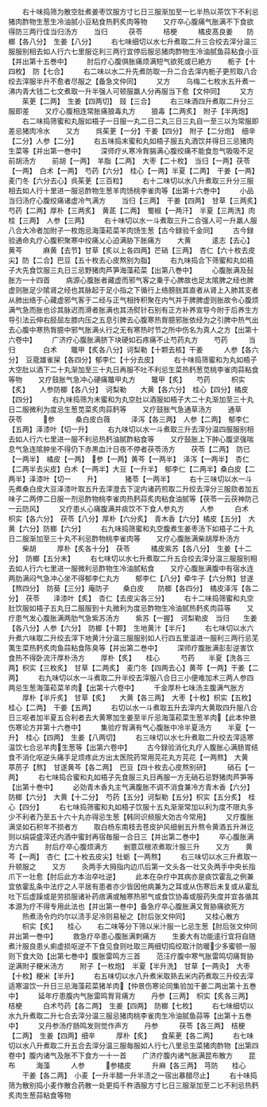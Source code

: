 <!-- { "loadSidebar": true } -->
　　右十味捣筛为散空肚煮姜枣饮服方寸匕日三服渐加至一匕半热以茶饮下不利忌猪肉酢物生葱生冷油腻小豆粘食热麫炙肉等物
　　又疗卒心腹痛气胀满不下食欲得防三两行佳当归汤方
　　当归　　　茯苓　　　桔梗　　　橘皮髙良姜　　防榔【各八分】　生姜【八分】
　　右七味细切以水七升煮取二升三合绞去滓分温三服服别相去如人行六七里服讫利三两行宜停后服忌猪肉酢物生冷油腻鱼蒜粘食小豆【并出第十五巻中】
　　肘后疗心腹俱胀痛烦满短气欲死或已絶方
　　栀子【十四枚】　防【七合】
　　右二味以水二升先煮防取一升二合去滓内栀子更煎取八合绞去滓服半升不愈者尽服之【备急文仲同】
　　又方
　　乌梅二七枚水五升煮一沸内青大钱二七文煮取一升半强人可顿服羸人分再服当下愈【文仲同】
　　又方
　　茱茰【二两】　生姜【四两切】　豉【三合】
　　右三味酒四升煮取二升分三服即差
　　又疗心腹相连常胀痛狼毒丸方
　　狼毒【二两炙】　附子【半两炮】
　　右二味捣筛蜜和丸服如梧子一日服一丸二日二丸三日三丸自一至三以为常服即差忌猪肉冷水
　　又方
　　呉茱茰【一分】干姜【四分】　附子【二分炮】　细辛【二分】人参【二分】
　　右五味捣末蜜和丸如梧子服五丸酒饮并得日三忌猪肉生菜等【并出第一巻中】
　　深师疗乆寒冷胷膈满心腹绞痛不能食忽气吸吸不足前胡汤方
　　前胡【一两】　羊脂【二两】　大枣【二十枚】　当归【一两】茯苓【一两】　白术【一两】　芍药【六分】　桂心【一两】半夏【二两】　干姜【一两】　麦门冬【六分去心】呉茱茰【三百粒】
　　右十二味切以水八升煮取三升分三服相去如人行十里进一服忌酢物生葱羊肉饧桃李雀肉等【出第十六巻中】
　　小品当归汤疗心腹绞痛诸虚冷气满方
　　当归【三两】　干姜【四两】　甘草【三两炙】　芍药【二两】厚朴【三两炙】　黄茋【二两】　蜀椒【一两汗】　半夏【三两洗】肉桂【三两】　人参【三两】
　　右十味切以水一斗煮取三升二合强人可一升羸人服八合大冷者加附子一枚炮忌海藻菘菜羊肉饧生葱【古今録验千金同】
　　古今録验通命丸疗心腹积聚寒中绞痛乂心迫满胁下胀痛方
　　大黄　　　逺志【去心】　黄芩　　　麻黄【去节】甘草【炙以上各四两】芒硝【三两】　杏仁【六十枚去皮尖】防【二合】巴豆【五十枚去心皮熬别为脂】
　　右九味捣合下筛蜜和丸如梧子大先食饮服三丸日三忌野猪肉芦笋海藻菘菜【出第八巻中】
　　心腹胀满及鼔胀方一十四首
　　病源心腹胀者藏虚而邪气客之乗于心脾故也足太隂脾之经也脾虚则胀足少隂肾之经也其脉起于足小指之下循行上络膀胱其直者从肾上入肺其支者从肺出络于心藏虚邪气客于二经与正气相抟积聚在内气并于脾脾虚则胀故令心腹烦满气急而胀也诊其脉迟而滑者胀满也其汤熨针石别有正方补养宣导今附于后养生方导引法云伸右胫屈左膝内压之五息引脾去心腹寒热胷臆邪胀依经为之引脾中热气出去心腹中寒热胷臆中邪气胀满乆行之无有寒热时节之所中伤名为真人之方【出第十六卷中】
　　广济疗心腹胀满脐下块硬如石疼痛不止芍药丸方
　　芍药　　　当归　　　　白术　　鼈甲【炙各八分】诃梨勒【十颗去核】干姜　　　人参【各六分】　豆蔲雄雀屎【各四分】郁李仁【十分去皮】
　　右十味捣筛蜜和为丸如梧子大空肚以酒下二十丸渐加至三十丸日再服不吐不利忌生菜热麫葱苋桃李雀肉蒜粘食等物
　　又疗鼓胀气急冲心硬痛鼈甲丸方
　　鼈甲【炙】　　芍药　　　枳实【炙】　　人参防榔【各八分】　诃梨勒　　大黄【各六分】　桂心【四分】橘皮【四分】
　　右九味捣筛为末蜜和为丸空肚以酒服如梧子大二十丸渐加至三十丸日二服微利为度忌生葱苋菜炙肉蒜麫等
　　又疗鼓胀气急通草汤方
　　通草　　　茯苓　　　参　　　桑白皮白薇　　　泽泻【各三两】　人参【二两】　郁李仁【五两】泽漆叶【切一升】
　　右九味切以水一斗煮取三升去滓分温四服服别相去如人行六七里进一服不利忌热麫油腻酢粘食等
　　又疗鼓胀上下肿心腹坚强喘息气急连隂肿坐不得仍下赤黒血汁日夜不停者茯苓汤方
　　茯苓【二两】　防已【一两半】　橘皮【一两】　参【一两】黄芩【一两半】　泽泻【一两半】　杏仁【二两半去尖皮】白术【一两半】大豆【一升半】　郁李仁【二两半】桑白皮【二两半】泽漆叶【切一
　　升】　　　　猪苓【一两半】
　　右十三味切以水一斗先煮桑白皮大豆泽漆叶取五升去滓澄去下淀内诸药煎取二升绞去滓分三服欬者加五味子二两停二日服一剂忌酢物桃李雀肉热麫蒜炙肉粘食油腻等【茯苓一云茯神防己一云防风】
　　又疗患乆心痛腹满并痰饮不下食人参丸方
　　人参　　　白术　　　枳实【各六分】　茯苓【八分】厚朴【六分炙】　青木香【六分】橘皮【五分】　大黄【六分】防榔【六分】
　　右九味捣筛蜜和丸空腹煮生姜枣汤下如梧子二十丸日二服渐加至三十丸不利忌酢物桃李雀肉等
　　又疗心腹胀满柴胡厚朴汤方
　　柴胡　　　厚朴【炙各十分】　茯苓　　　橘皮紫苏【各八分】　生姜【十二分】　防榔【五分末】
　　右七味切以水七升煮取二升五合绞去滓分温三服服别相去如人行六七里进一服微利忌酢物生冷油腻粘食
　　又疗心腹胀满腹中有宿水连两肋满闷气急冲心坐不得郁李仁丸方
　　郁李仁【八分】牵牛子【六分熬】甘遂【熬四分】　防葵【三分】庵防子　　桑白皮　　防榔【各四分】　橘皮泽泻【各二分】　茯苓　　泽漆叶【炙】　杏仁【去皮尖各三分】
　　右十二味捣筛蜜和丸空肚饮服如梧子五丸日二服服到十丸微利为度忌酢物生冷油腻热麫炙肉蒜等
　　又疗患气发心腹胀满两肋气急紫苏汤方
　　紫苏【一握】　诃梨勒皮　当归　　生姜【各八分】人参【六分】　防榔【十颗】　生地黄汁【半斤】
　　右七味切以水六升煮六味取二升绞去滓下地黄汁分温三服服别如人行四五里温进一服利三两行忌芜荑生菜热麫炙肉鱼蒜粘食陈臭等【并出第二巻中】
　　深师疗腹胀满彭彭逆害饮食热不得卧流汗厚朴汤方
　　厚朴【炙】　　桂心　　　芍药　　半夏【洗各三两】枳实【三枚炙】　甘草【二两炙】　麦门冬【四两去心】黄芩【一两】干姜【二两】
　　右九味切以水一斗煮取二升半绞去滓服八合日三小便难加术三两人参四两忌生葱海藻菘菜羊肉【出第十六卷中】
　　千金厚朴七味汤主腹满气胀方
　　厚朴【半斤炙】　甘草【炙】　　大黄【各三两】　大枣【十枚】枳实【五枚】　桂心【二两】　干姜【五两】
　　右切以水一斗煮取五升去滓内大黄取四升服八合日三呕者加半夏五合利者去大黄寒加生姜至半斤忌海藻菘菜生葱羊肉【此本仲景伤寒论方并第十六巻中】
　　集验疗胷满有气心腹胀中冷半夏汤方
　　半夏【一升】　桂心【四两】　生姜【八两切】
　　右三味切以水七升煮取二升绞去滓适寒温饮七合忌羊肉生葱等【出第六卷中】
　　古今録验消化丸疗人腹胀心满肠胃结食不消化呕逆头痛手足烦疼此方出太医院药常用芫花丸方芫花【一两熬】　大黄　　　葶苈子【熬】　甘遂黄芩【各二两】　巴豆【四十枚去心皮熬别研】　　　硝石【一两】
　　右七味捣合蜜和丸如梧子先食服三丸日再服一方无硝石忌野猪肉芦笋等【出第十巻中】
　　必効青木香丸主气满腹胀不调不消食兼冷方青木香【六分】防榔【六分】　大黄【十二分】　芍药【五分】诃梨勒【五分】枳实【五分炙】　桂心【四分】
　　右七味捣筛蜜和丸如梧子饮服十五丸渐渐常加以利为度不限丸多少不利者乃至五十六十丸亦得忌生葱【韩同识频服大効古今常用】
　　又疗腹胀满坚如石积年不损者方
　　取白杨东南枝去苍皮护风细剉五升熬令黄酒五升淋讫则以绢袋盛滓还内酒中蜜封再宿毎服一合日三【并出第二巻中】
　　卒心腹胀满方六首
　　肘后疗卒心腹烦满方
　　剉薏苡根浓煮取汁服三升
　　又方
　　黄芩【一两】　杏仁【二十枚去皮尖】牡蛎【一两熬】
　　右三味切以水三升煮取一升顿服之
　　又方
　　灸两手大拇指内边爪后第一文头各一壮又灸两手中央长指爪下一壮愈【肘后此方本治卒吐逆】
　　此本在杂疗中其病亦是痰饮霍乱之例兼宜依霍乱条中法疗之人平居有患者亦少皆因他病兼为之耳或从伤寒后未复或从霍乱吐下后虚躁或是劳损服诸补药痞满或触寒热邪气或食饮协毒或服药失度并宜各循其本源为疗不得专用此法也【并出第一巻中】备急疗卒心腹胀满又胷胁痛欲死方
　　热煮汤令灼灼尔以渍手足冷则易秘之【肘后张文仲同】
　　又桂心散方
　　枳实【炙】　　桂心
　　右二味等分下筛以米汁服一匕忌生葱【肘后张文仲同并出第一巻中】
　　救急疗卒患心腹胀满刺痛方
　　生姜大有功能逺行宜将自随煮汁服良患乆痢虚损呕逆不下食见食则吐取三两细切捣绞取汁防暖少多蜜顿一服则下食大効【出第七巻中】腹胀雷鸣方三首
　　范汪疗腹中寒气胀雷鸣切痛胷胁逆满附子粳米汤方
　　附子【一枚炮】　半夏【半升洗】　甘草【一两灸】　大枣【十枚】粳米【半升】
　　右五味切以水八升煮米取熟去米内药煮取三升绞去滓适寒温饮一升日三忌海藻菘菜猪羊肉【仲景伤寒论同集验加干姜二两出第十五巻中】
　　延年疗患腹内气胀雷鸣胷背痛方
　　丹参【三两】　枳实【炙各三两】　桔梗　　　白术芍药【各二两】　生姜【四两】　防榔【七枚】
　　右七味细切以水九升煮取二升七合去滓分温三服忌猪肉桃李雀肉生冷油腻鱼蒜等【出第十五巻中】
　　又丹参汤疗肠鸣发则觉作声方
　　丹参　　　茯苓【各三两】　桔梗【二两】　生姜【四两】细辛　　　厚朴【炙】　　食茱茰【各二两】
　　右七味切以水八升煮取二升五合去滓分温三服毎服如人行七八里忌生菜猪肉酢物【出第四卷中】腹内诸气及胀不下食方一十一首
　　广济疗腹内诸气胀满昆布散方
　　昆布　　　海藻　　　人参　　　参橘皮　　　升麻【各三两】　芎防　　桂心
　　干姜【各二两】　小麦【一升半醋一升半渍之一宿出暴醋尽止】
　　右十味捣筛为散别捣小麦作散合药散一处更捣千杵酒服方寸匕日三服渐加至二匕不利忌热麫炙肉生葱蒜粘食等物
